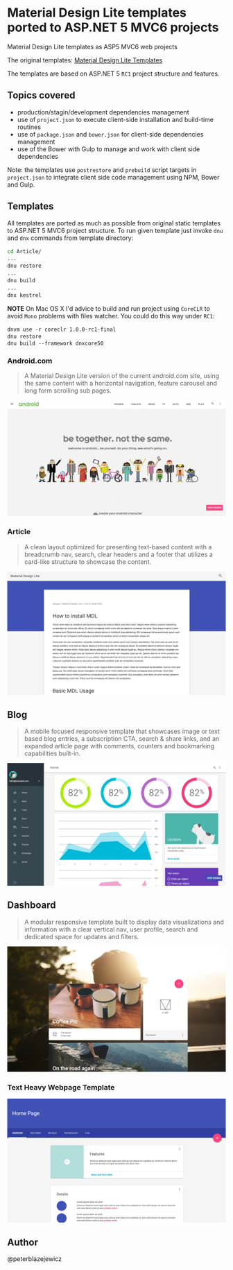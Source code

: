 # Material Design Lite templates ported to ASP.NET 5 MVC6 projects
Material Design Lite templates as ASP5 MVC6 web projects

The original templates:
[Material Design Lite Templates](http://www.getmdl.io/templates/)

The templates are based on ASP.NET 5 `RC1` project structure and features.

## Topics covered

* production/stagin/development dependencies management
* use of `project.json` to execute client-side installation and build-time routines
* use of `package.json` and `bower.json` for client-side dependencies management
* use of the Bower with Gulp to manage and work with client side dependencies

Note: the templates use `postrestore` and `prebuild` script targets in `project.json` to integrate client side code management using NPM, Bower and Gulp.

## Templates

All templates are ported as much as possible from original static templates to ASP.NET 5 MVC6 project structure. To run given template just invoke `dnu` and `dnx` commands from template directory:
```bash
cd Article/
...
dnu restore
...
dnu build
...
dnx kestrel
```

**NOTE** On Mac OS X I'd advice to build and run project using `CoreCLR` to avoid `Mono` problems with files watcher. You could do this way under `RC1`:

```
dnvm use -r coreclr 1.0.0-rc1-final
dnu restore
dnu build --framework dnxcore50
```

### Android.com

> A Material Design Lite version of the current android.com site, using the same content with a horizontal navigation, feature carousel and long form scrolling sub pages.

![Android.com Template](assets/android.jpg)

### Article

> A clean layout optimized for presenting text-based content with a breadcrumb nav, search, clear headers and a footer that utilizes a card-like structure to showcase the content.

![Article Template](assets/article.jpg)

## Blog
> A mobile focused responsive template that showcases image or text based blog entries, a subscription CTA, search & share links, and an expanded article page with comments, counters and bookmarking capabilities built-in.

![Dashboard Template](assets/dashboard.jpg)

## Dashboard

> A modular responsive template built to display data visualizations and information with a clear vertical nav, user profile, search and dedicated space for updates and filters.

![Blog Template](assets/blog.jpg)

### Text Heavy Webpage Template

![Text Heavy Webpage Template](assets/text-heavy-webpage.jpg)

## Author

@peterblazejewicz
